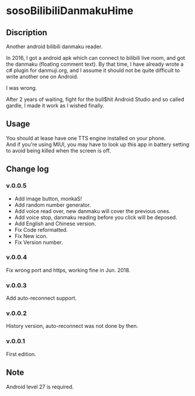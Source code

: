 # sosoBilibiliDanmakuHime
## Discription
Another android bilibili danmaku reader.

In 2016, I got a android apk which can connect to bilibili live room, and got the danmaku (floating comment text). By that time, I have already wrote a c# plugin for danmuji.org, and I assume it should not be quite difficult to write another one on Android.

I was wrong.

After 2 years of waiting, fight for the bull$hit Android Studio and so called gardle, I made it work as I wished finally.

## Usage
You should at lease have one TTS engine installed on your phone.</br>
And if you're using MIUI, you may have to look up this app in battery setting to avoid being killed when the screen is off.

## Change log

### v.0.0.5
* Add image button, monkaS!
* Add random number generator.
* Add voice read over, new danmaku will cover the previous ones.
* Add voice stop, danmaku reading before you click will be deposed.
* Add English and Chinese version.
* Fix Code reformatted.
* Fix New icon.
* Fix Version number.

### v.0.0.4
Fix wrong port and https, working fine in Jun. 2018.

### v.0.0.3
Add auto-reconnect support.

### v.0.0.2
History version, auto-reconnect was not done by then.

### v.0.0.1
First edition.

## Note
Android level 27 is required.
